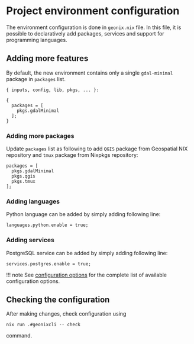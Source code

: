 # Project environment configuration

The environment configuration is done in `geonix.nix` file. In this file, it
is possible to declaratively add packages, services and support for programming
languages.


## Adding more features

By default, the new environment contains only a single `gdal-minimal` package in
`packages` list.

```
{ inputs, config, lib, pkgs, ... }:

{
  packages = [
    pkgs.gdalMinimal
  ];
}
```

### Adding more packages

Update `packages` list as following to add `QGIS` package from Geospatial NIX
repository and `tmux` package from Nixpkgs repository:

```
packages = [
  pkgs.gdalMinimal
  pkgs.qgis
  pkgs.tmux
];
```

### Adding languages

Python language can be added by simply adding following line:

```
languages.python.enable = true;
```

### Adding services

PostgreSQL service can be added by simply adding following line:

```
services.postgres.enable = true;
```

!!! note
    See [configuration options](configuration-options.md) for the complete list of
    available configuration options.

## Checking the configuration

After making changes, check configuration using

```
nix run .#geonixcli -- check
```

command.

